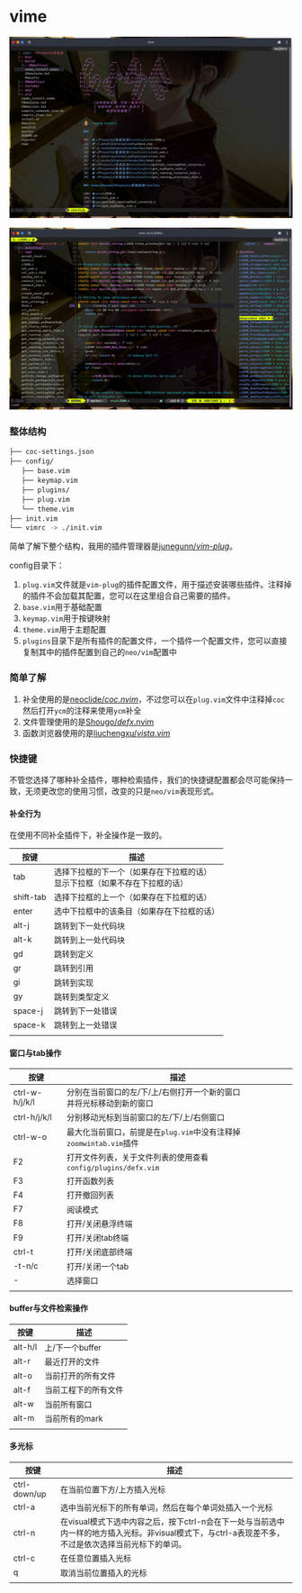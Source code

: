 # vime

![1566882030806](assets/1566882030806.png)

![1566881943719](assets/1566881943719.png)

### 整体结构

```bash
├── coc-settings.json
├── config/
   ├── base.vim
   ├── keymap.vim
   ├── plugins/
   ├── plug.vim
   └── theme.vim
├── init.vim
└── vimrc -> ./init.vim
```

简单了解下整个结构，我用的插件管理器是[junegunn/*vim*-*plug*](https://github.com/junegunn/vim-plug)。

config目录下：

1. `plug.vim`文件就是`vim-plug`的插件配置文件，用于描述安装哪些插件。注释掉的插件不会加载其配置，您可以在这里组合自己需要的插件。
2. `base.vim`用于基础配置
3. `keymap.vim`用于按键映射
4. `theme.vim`用于主题配置
5. `plugins`目录下是所有插件的配置文件，一个插件一个配置文件，您可以直接复制其中的插件配置到自己的`neo/vim`配置中

### 简单了解

1. 补全使用的是[neoclide/*coc*.*nvim*](https://github.com/neoclide/coc.nvim)，不过您可以在`plug.vim`文件中注释掉`coc`然后打开`ycm`的注释来使用`ycm`补全
2. 文件管理使用的是[Shougo/*defx*.nvim](https://github.com/Shougo/defx.nvim)
3. 函数浏览器使用的是[liuchengxu/*vista*.*vim*](https://github.com/liuchengxu/vista.vim)

### 快捷键

不管您选择了哪种补全插件，哪种检索插件，我们的快捷键配置都会尽可能保持一致，无须更改您的使用习惯，改变的只是`neo/vim`表现形式。

#### 补全行为

在使用不同补全插件下，补全操作是一致的。

| 按键      | 描述                                                         |
| --------- | ------------------------------------------------------------ |
| tab       | 选择下拉框的下一个（如果存在下拉框的话）<br>显示下拉框（如果不存在下拉框的话） |
| shift-tab | 选择下拉框的上一个（如果存在下拉框的话）                     |
| enter     | 选中下拉框中的该条目（如果存在下拉框的话）                   |
| alt-j     | 跳转到下一处代码块                                           |
| alt-k     | 跳转到上一处代码块                                           |
| gd        | 跳转到定义                                                   |
| gr        | 跳转到引用                                                   |
| gi        | 跳转到实现                                                   |
| gy        | 跳转到类型定义                                               |
| space-j   | 跳转到下一处错误                                             |
| space-k   | 跳转到上一处错误                                             |
|           |                                                              |

#### 窗口与tab操作

| 按键           | 描述                                                         |
| -------------- | ------------------------------------------------------------ |
| ctrl-w-h/j/k/l | 分别在当前窗口的左/下/上/右侧打开一个新的窗口<br>并将光标移动到新的窗口 |
| ctrl-h/j/k/l   | 分别移动光标到当前窗口的左/下/上/右侧窗口                    |
| ctrl-w-o       | 最大化当前窗口，前提是在`plug.vim`中没有注释掉`zoomwintab.vim`插件 |
| F2             | 打开文件列表，关于文件列表的使用查看`config/plugins/defx.vim` |
| F3             | 打开函数列表                                                 |
| F4             | 打开撤回列表                                                 |
| F7             | 阅读模式                                                     |
| F8             | 打开/关闭悬浮终端                                            |
| F9             | 打开/关闭tab终端                                             |
| ctrl-t         | 打开/关闭底部终端                                            |
| <leader>-t-n/c | 打开/关闭一个tab                                             |
| -              | 选择窗口                                                     |
|                |                                                              |

#### buffer与文件检索操作

| 按键    | 描述                 |
| ------- | -------------------- |
| alt-h/l | 上/下一个buffer      |
| alt-r   | 最近打开的文件       |
| alt-o   | 当前打开的所有文件   |
| alt-f   | 当前工程下的所有文件 |
| alt-w   | 当前所有窗口         |
| alt-m   | 当前所有的mark       |
|         |                      |


#### 多光标

| 按键         | 描述                                                         |
| ------------ | ------------------------------------------------------------ |
| ctrl-down/up | 在当前位置下方/上方插入光标                                  |
| ctrl-a       | 选中当前光标下的所有单词，然后在每个单词处插入一个光标       |
| ctrl-n       | 在visual模式下选中内容之后，按下ctrl-n会在下一处与当前选中内一样的地方插入光标。非visual模式下，与ctrl-a表现差不多，不过是依次选择当前光标下的单词。 |
| ctrl-c       | 在任意位置插入光标                                           |
| q            | 取消当前位置插入的光标                                       |
|              |                                                              |

